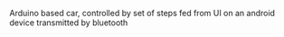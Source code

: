 Arduino based car, controlled by set of steps fed from UI on an android device transmitted by bluetooth 

